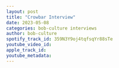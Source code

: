 ```yaml
---
layout: post
title: "Crowbar Interview"
date: 2023-05-08
categories: bob-culture interviews
author: bob-culture
spotify_track_id: 359N3Y9oj4tqfsqYr88sTe
youtube_video_id: 
apple_track_id: 
youtube_metadata: 
---
```

